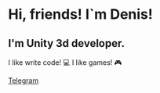 # Hi, friends! I`m Denis!
## I'm Unity 3d developer. 
I like write code! :computer: I like games! :video_game:

[Telegram](https://t.me/RoDen1978)
